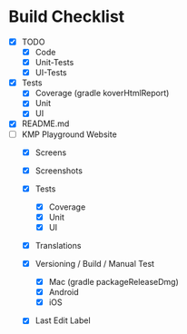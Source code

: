 # Build Checklist
- [x] TODO
  - [x] Code
  - [x] Unit-Tests
  - [x] UI-Tests
- [x] Tests
  - [x] Coverage (gradle koverHtmlReport)
  - [x] Unit
  - [x] UI
- [x] README.md
- [ ] KMP Playground Website
  - [x] Screens
  - [x] Screenshots
  - [x] Tests
    - [x] Coverage
    - [x] Unit
    - [x] UI
  - [x] Translations
  - [x] Versioning / Build / Manual Test
    - [x] Mac (gradle packageReleaseDmg)
    - [x] Android
    - [x] iOS
  - [x] Last Edit Label

